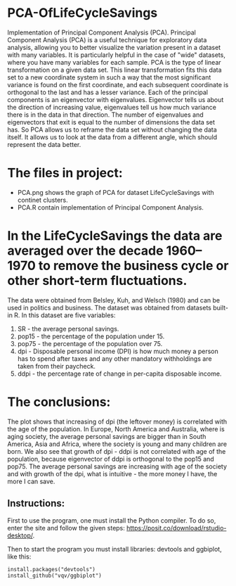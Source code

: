 # PCA-OfLifeCycleSavings
Implementation of Principal Component Analysis (PCA).
Principal Component Analysis (PCA) is a useful technique for exploratory data analysis, allowing you to better visualize the variation present in a dataset with many variables. It is particularly helpful in the case of "wide" datasets, where you have many variables for each sample. PCA is the type of linear transformation on a given data set. This linear transformation fits this data set to a new coordinate system in such a way that the most significant variance is found on the first coordinate, and each subsequent coordinate is orthogonal to the last and has a lesser variance. Each of the principal components is an eigenvector with eigenvalues. Eigenvector tells us about the direction of increasing value, eigenvalues tell us how much variance there is in the data in that direction. The number of eigenvalues and eigenvectors that exit is equal to the number of dimensions the data set has. So PCA allows us to reframe the data set without changing the data itself. It allows us to look at the data from a different angle, which should represent the data better.

# The files in project:
- PCA.png shows the graph of PCA for dataset LifeCycleSavings with continet clusters.
-  PCA.R contain implementation of Principal Component Analysis.

# In the LifeCycleSavings the data are averaged over the decade 1960–1970 to remove the business cycle or other short-term fluctuations. 
The data were obtained from Belsley, Kuh, and Welsch (1980) and can be used in politics and business. The dataset was obtained from datasets built-in R.
In this dataset are five variables:
1) SR - the average personal savings.
2) pop15 - the percentage of the population under 15.
3) pop75 - the percentage of the population over 75.
4) dpi - Disposable personal income (DPI) is how much money a person has to spend after taxes and any other mandatory withholdings are taken from their paycheck.
5) ddpi - the percentage rate of change in per-capita disposable income.

# The conclusions:
The plot shows that increasing of dpi (the leftover money) is correlated with the age of the population. In Europe, North America and Australia, where is aging society, the average personal savings are bigger than in South America, Asia and Africa, where the society is young and many children are born. We also see that growth of dpi - ddpi is not correlated with age of the population, because eigenvector of ddpi is orthogonal to the pop15 and pop75. The average personal savings are increasing with age of the society and with growth of the dpi, what is intuitive - the more money I have, the more I can save. 

## Instructions: 
First to use the program, one must install the Python compiler. To do so, enter the site and follow the given steps: https://posit.co/download/rstudio-desktop/.

Then to start the program you must install libraries: devtools and ggbiplot, like this:


```
install.packages("devtools")
install_github("vqv/ggbiplot")
```
